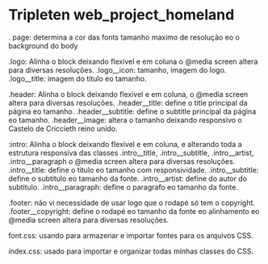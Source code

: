 # Tripleten web_project_homeland
. page: determina a cor das fonts tamanho maximo de resolução eo o background do body

.logo: Alinha o block deixando flexivel e em coluna o @media screen altera para diversas resoluções.
.logo__icon: tamanho, imagem do logo.
.logo__title: imagem do titulo eo tamanho.

.header: Alinha o block deixando flexivel e em coluna, o @media screen altera para diversas resoluções.
.header__title: define o title principal da página eo tamanho.
.header__subtitle: define o subtitle principal da página eo tamanho.
.header__image: altera o tamanho deixando responsivo o Castelo de Criccieth reino unido.

:intro: Alinha o block deixando flexivel e em coluna, e alterando toda a estrutura responsiva das classes .intro__title, .intro__subtitle, .intro__artist, .intro__paragraph o @media screen altera para diversas resoluções.
.intro__title: define o titulo eo tamanho com responsividade.
.intro__subtitle: define o subtitulo eo tamanho da fonte.
.intro__artist: define do autor do subtitulo.
.intro__paragraph: define o paragrafo eo tamanho da fonte.

.footer: não vi necessidade de usar logo que o rodapé só tem o copyright.
.footer__copyright: define o rodapé eo tamanho da fonte eo alinhamento eo @media screen altera para diversas resoluções.

font.css: usando para armazenar e importar fontes para os arquivos CSS.

index.css: usado para importar e organizar todas minhas classes do CSS.

